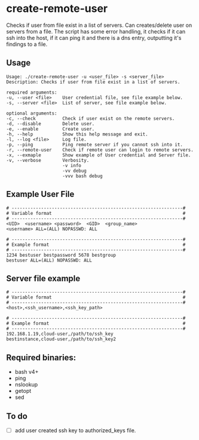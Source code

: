 # create-remote-user 
Checks if user from file exist in a list of servers.
Can creates/delete user on servers from a file. The script has some error
handling, it checks if it can ssh into the host, if it can ping it and
there is a dns entry, outputting it's findings to a file.

## Usage
```
Usage: ./create-remote-user -u <user_file> -s <server_file>
Description: Checks if user from file exist in a list of servers.

required arguments:
-u, --user <file>	 User credential file, see file example below.
-s, --server <file>	 List of server, see file example below.

optional arguments:
-c, --check 		 Check if user exist on the remote servers.
-d, --disable 		 Delete user.
-e, --enable 		 Create user.
-h, --help           Show this help message and exit.
-l, --log <file>	 Log file.
-p, --ping           Ping remote server if you cannot ssh into it.
-r, --remote-user	 Check if remote user can login to remote servers.
-x, --exmaple		 Show example of User credential and Server file.
-v, --verbose		 Verbosity.
             		 -v info
             		 -vv debug
             		 -vvv bash debug
```

## Example User File
```
# ----------------------------------------------------------------#
# Variable format                                                 #
# ----------------------------------------------------------------#
<UID>  <username> <password>  <GID>  <group_name>
<username> ALL=(ALL) NOPASSWD: ALL

# ----------------------------------------------------------------#
# Example format                                                  #
# ----------------------------------------------------------------#
1234 bestuser bestpassword 5678 bestgroup
bestuser ALL=(ALL) NOPASSWD: ALL
```

## Server file example
```
# ----------------------------------------------------------------#
# Variable format                                                 #
# ----------------------------------------------------------------#
<host>,<ssh_username>,<ssh_key_path>

# ----------------------------------------------------------------#
# Example format                                                  #
# ----------------------------------------------------------------#
192.168.1.19,cloud-user,/path/to/ssh_key
bestinstance,cloud-user,/path/to/ssh_key2
```

## Required binaries:
 - bash v4+
 - ping
 - nslookup
 - getopt
 - sed

## To do
- [ ] add user created ssh key to authorized_keys file.
